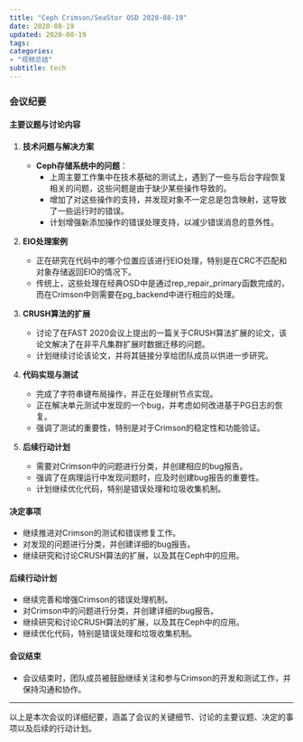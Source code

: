 ```yaml
---
title: "Ceph Crimson/SeaStor OSD 2020-08-19"
date: 2020-08-19
updated: 2020-08-19
tags:
categories:
- "视频总结"
subtitle: tech
---
```



### 会议纪要

#### 主要议题与讨论内容

1. **技术问题与解决方案**
   - **Ceph存储系统中的问题**：
     - 上周主要工作集中在技术基础的测试上，遇到了一些与后台字段恢复相关的问题，这些问题是由于缺少某些操作导致的。
     - 增加了对这些操作的支持，并发现对象不一定总是包含映射，这导致了一些运行时的错误。
     - 计划增强新添加操作的错误处理支持，以减少错误消息的意外性。

2. **EIO处理案例**
   - 正在研究在代码中的哪个位置应该进行EIO处理，特别是在CRC不匹配和对象存储返回EIO的情况下。
   - 传统上，这些处理在经典OSD中是通过rep_repair_primary函数完成的，而在Crimson中则需要在pg_backend中进行相应的处理。

3. **CRUSH算法的扩展**
   - 讨论了在FAST 2020会议上提出的一篇关于CRUSH算法扩展的论文，该论文解决了在非平凡集群扩展时数据迁移的问题。
   - 计划继续讨论该论文，并将其链接分享给团队成员以供进一步研究。

4. **代码实现与测试**
   - 完成了字符串键布局操作，并正在处理树节点实现。
   - 正在解决单元测试中发现的一个bug，并考虑如何改进基于PG日志的恢复。
   - 强调了测试的重要性，特别是对于Crimson的稳定性和功能验证。

5. **后续行动计划**
   - 需要对Crimson中的问题进行分类，并创建相应的bug报告。
   - 强调了在病理运行中发现问题时，应及时创建bug报告的重要性。
   - 计划继续优化代码，特别是错误处理和垃圾收集机制。

#### 决定事项

- 继续推进对Crimson的测试和错误修复工作。
- 对发现的问题进行分类，并创建详细的bug报告。
- 继续研究和讨论CRUSH算法的扩展，以及其在Ceph中的应用。

#### 后续行动计划

- 继续完善和增强Crimson的错误处理机制。
- 对Crimson中的问题进行分类，并创建详细的bug报告。
- 继续研究和讨论CRUSH算法的扩展，以及其在Ceph中的应用。
- 继续优化代码，特别是错误处理和垃圾收集机制。

#### 会议结束

- 会议结束时，团队成员被鼓励继续关注和参与Crimson的开发和测试工作，并保持沟通和协作。

---

以上是本次会议的详细纪要，涵盖了会议的关键细节、讨论的主要议题、决定的事项以及后续的行动计划。